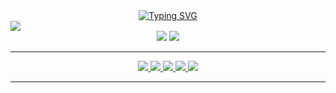 <div align="center">
  <a href="https://git.io/typing-svg"><img src="https://readme-typing-svg.demolab.com?font=Fira+Code&pause=1000&width=435&lines=My+name+is+RAHERINOTOAVINA+Safidy.;I'm+a+developer+from+Madagascar 🇲🇬." alt="Typing SVG" /></a>
</div>

<div align="left">  
  <img 
    src="https://github-readme-activity-graph.vercel.app/graph?username=raherinotoavina&area=true&theme=react-dark&hide_title=true&hide_border=true&radius=0"
    />
</div>
<div align="center">
  <img src="https://github-readme-stats-eight-phi-66.vercel.app/api?username=raherinotoavina&theme=react&show_icons=true&hide_border=true&border_radius=0&hide_title=true&include_all_commits=true"/>
  <img src="https://github-readme-stats-eight-phi-66.vercel.app/api/top-langs/?username=raherinotoavina&layout=compact&border_radius=0&theme=react&hide_border=true" />
</div>

---

<div align="center">
  <a href="https://www.linkedin.com/in/safidy-mariel-raherinotoavina-659612262/">
    <img src="https://img.shields.io/badge/linkedin-%230A66C2?style=plastic&logo=linkedin&logoColor=white"/>
  </a>
  <a href="#">
    <img src="https://img.shields.io/badge/web-portfolio-%232185D0?style=plastic&logo=codeberg&logoColor=white"/>
  </a>
  <a href="https://www.codewars.com/users/ramasama">
    <img src="https://img.shields.io/badge/codewars-darkred?style=plastic&logo=codewars"/>
  </a>
  <a href="https://www.codingame.com/profile/06943dbc0adef2805260cd186b19aa6e2450384">
    <img src="https://img.shields.io/badge/codingame-black?style=plastic&logo=codingame&logoColor=white&label=%20"/>
  </a>
  <a href="https://www.hackerrank.com/profile/raherinotoavina1">
    <img src="https://img.shields.io/badge/hackerrank-%2300EA64?style=plastic&logo=hackerrank&logoColor=white"/>
  </a>
</div>

---
